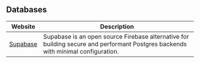 ## Databases

| Website | Description |
|:-:|-|
| [Supabase](https://supabase.com) | Supabase is an open source Firebase alternative for building secure and performant Postgres backends with minimal configuration. |


